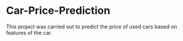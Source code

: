 # Car-Price-Prediction
This project was carried out to predict the price of used cars based on features of the car. 
